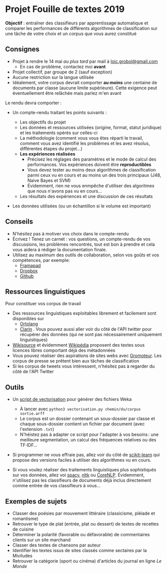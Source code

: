 Projet Fouille de textes 2019
==============================

**Objectif** : entraîner des classifieurs par apprentissage automatique et comparer les performances de différents algorithmes de classification sur une tâche de votre choix et un corpus que vous aurez constitué

## Consignes

- Projet à rendre le 14 mai *au plus tard* par mail à loic.grobol@gmail.com
  - En cas de problème, contactez moi **avant**
- Projet collectif, par groupe de 2 (sauf exception)
- Aucune restriction sur la langue utilisée
- Idéalement, votre corpus devrait comporter **au moins** une centaine de documents par classe (aucune limite supérieure). Cette exigence peut éventuellement être relâchée mais parlez m'en avant


Le rendu devra comporter :

- Un compte-rendu traitant les points suivants :
  - Les objectifs du projet
  - Les données et ressources utilisées (origine, format, statut juridique) et les traitements opérés sur celles-ci
  - La méthodologie (comment vous vous êtes réparti le travail, comment vous avez identifié les problèmes et les avez résolus, différentes étapes du projet…)
  - **Les expériences réalisées**
    - Précisez les réglages des paramètres et le mode de calcul des performances. Vos expériences doivent être **reproductibles**
    - Vous devez tester au moins deux algorithmes de classification parmi ceux vu en cours et au moins un des trois principaux (J48, Naive Bayes et SVM)
    - Évidemment, rien ne vous enmpêche d'utiliser des algoritmes que nous n'avons pas vu en cours…
  - Les résultats des expériences et une discussion de ces résultats

- Les données utilisées (ou un échantillon si le volume est important)

## Conseils

- N'hésitez pas à motiver vos choix dans le compte-rendu
- Écrivez ! Tenez un carnet : vos questions, un compte-rendu de vos discussions, les problèmes rencontrés, tout est bon à prendre et cela vous aidera à rédiger la documentation finale.
- Utilisez au maximum des outils de collaboration, selon vos goûts et vos compétences, par exemple:
  - [Framapad](http://framapad.org/)
  - [Dropbox](https://www.dropbox.com)
  - [Github](http://github.com/)

## Ressources linguistiques

Pour constituer vos corpus de travail

- Des ressources linguistiques exploitables librement et facilement sont disponibles sur
  - [Ortolang](https://www.ortolang.fr/)
  - [Clarin](https://lindat.mff.cuni.cz/repository/xmlui/) . Vous pouvez aussi aller voir du côté de l'API twitter pour récupérer des données (qui ne sont pas nécessairement uniquement linguistiques)
- [Wikisource](https://fr.wikisource.org) et évidemment [Wikipédia](https://fr.wikisource.org) proposent des textes sous licences libres comportant déjà des métadonnées
- Vous pouvez réaliser des aspirations de sites webs avec [Gromoteur](http://gromoteur.ilpga.fr/). Les corpus de presse se prêtent bien aux tâches de classification
- Si les corpus de tweets vous intéressent, n'hésitez pas à regarder du côté de l'API Twitter

## Outils

- Un [script de vectorisation](https://github.com/LoicGrobol/intro-fouille-textes/releases/download/stable/vectorisation.py) pour générer des fichiers Weka
  - À lancer avec `python3 vectorisation.py chemin/du/corpus sortie.arff`
  - Le corpus est un dossier contenant un sous-dossier par classe et chaque sous-dossier contient un fichier par document (avec l'extension `.txt`)
  - N'héistez pas à adapter ce script pour l'adapter à vos besoins : une meilleure segmentation, un calcul des fréquences relatives ou des TF⋅IDF…

- Si programmer ne vous effraie pas, allez voir du côté de [scikit-learn](https://scikit-learn.org) qui propose des versions faciles à utiliser des algorithmes vu en cours.
- Si vous voulez réaliser des traitements linguistiques plus sophistiqués sur vos données, allez voi [spacy](https://spacy.io), [nltk](https://www.nltk.org) ou [CoreNLP](https://stanfordnlp.github.io/CoreNLP). Évidemment, n'utilisez pas les classifieurs de documents déjà inclus directement comme entrée de vos classifieurs à vous…

## Exemples de sujets

- Classer des poésies par mouvement littéraire (classicisme, pléiade et romantisme)
- Retrouver le type de plat (entrée, plat ou dessert) de textes de recettes de cuisine
- Déterminer la polarité (favorable ou défavorable) de commentaires clients sur un site marchand
- Classer des textes de chansons par auteur
- Identifier les textes issus de sites classés comme sectaires par la Miviludes
- Retrouver la catégorie (sport ou cinéma) d'articles du journal en ligne *Le Monde*

